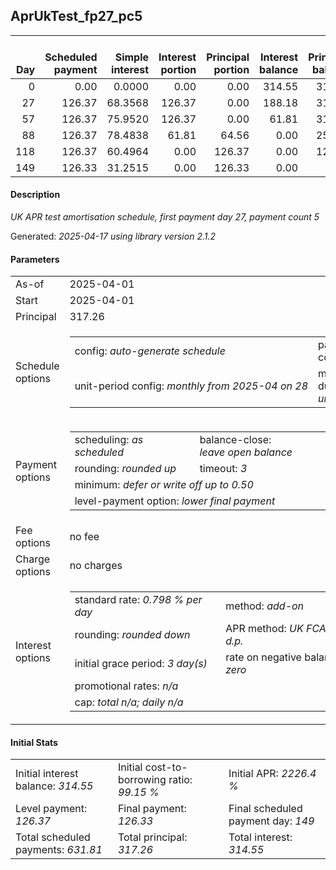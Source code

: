 <h2>AprUkTest_fp27_pc5</h2>
<table>
    <thead style="vertical-align: bottom;">
        <th style="text-align: right;">Day</th>
        <th style="text-align: right;">Scheduled payment</th>
        <th style="text-align: right;">Simple interest</th>
        <th style="text-align: right;">Interest portion</th>
        <th style="text-align: right;">Principal portion</th>
        <th style="text-align: right;">Interest balance</th>
        <th style="text-align: right;">Principal balance</th>
        <th style="text-align: right;">Total simple interest</th>
        <th style="text-align: right;">Total interest</th>
        <th style="text-align: right;">Total principal</th>
    </thead>
    <tr style="text-align: right;">
        <td class="ci00">0</td>
        <td class="ci01" style="white-space: nowrap;">0.00</td>
        <td class="ci02">0.0000</td>
        <td class="ci03">0.00</td>
        <td class="ci04">0.00</td>
        <td class="ci05">314.55</td>
        <td class="ci06">317.26</td>
        <td class="ci07">0.0000</td>
        <td class="ci08">0.00</td>
        <td class="ci09">0.00</td>
    </tr>
    <tr style="text-align: right;">
        <td class="ci00">27</td>
        <td class="ci01" style="white-space: nowrap;">126.37</td>
        <td class="ci02">68.3568</td>
        <td class="ci03">126.37</td>
        <td class="ci04">0.00</td>
        <td class="ci05">188.18</td>
        <td class="ci06">317.26</td>
        <td class="ci07">68.3568</td>
        <td class="ci08">126.37</td>
        <td class="ci09">0.00</td>
    </tr>
    <tr style="text-align: right;">
        <td class="ci00">57</td>
        <td class="ci01" style="white-space: nowrap;">126.37</td>
        <td class="ci02">75.9520</td>
        <td class="ci03">126.37</td>
        <td class="ci04">0.00</td>
        <td class="ci05">61.81</td>
        <td class="ci06">317.26</td>
        <td class="ci07">144.3089</td>
        <td class="ci08">252.74</td>
        <td class="ci09">0.00</td>
    </tr>
    <tr style="text-align: right;">
        <td class="ci00">88</td>
        <td class="ci01" style="white-space: nowrap;">126.37</td>
        <td class="ci02">78.4838</td>
        <td class="ci03">61.81</td>
        <td class="ci04">64.56</td>
        <td class="ci05">0.00</td>
        <td class="ci06">252.70</td>
        <td class="ci07">222.7927</td>
        <td class="ci08">314.55</td>
        <td class="ci09">64.56</td>
    </tr>
    <tr style="text-align: right;">
        <td class="ci00">118</td>
        <td class="ci01" style="white-space: nowrap;">126.37</td>
        <td class="ci02">60.4964</td>
        <td class="ci03">0.00</td>
        <td class="ci04">126.37</td>
        <td class="ci05">0.00</td>
        <td class="ci06">126.33</td>
        <td class="ci07">283.2890</td>
        <td class="ci08">314.55</td>
        <td class="ci09">190.93</td>
    </tr>
    <tr style="text-align: right;">
        <td class="ci00">149</td>
        <td class="ci01" style="white-space: nowrap;">126.33</td>
        <td class="ci02">31.2515</td>
        <td class="ci03">0.00</td>
        <td class="ci04">126.33</td>
        <td class="ci05">0.00</td>
        <td class="ci06">0.00</td>
        <td class="ci07">314.5406</td>
        <td class="ci08">314.55</td>
        <td class="ci09">317.26</td>
    </tr>
</table>
<h4>Description</h4>
<p><i>UK APR test amortisation schedule, first payment day 27, payment count 5</i></p>
<p>Generated: <i>2025-04-17 using library version 2.1.2</i></p>
<h4>Parameters</h4>
<table>
    <tr>
        <td>As-of</td>
        <td>2025-04-01</td>
    </tr>
    <tr>
        <td>Start</td>
        <td>2025-04-01</td>
    </tr>
    <tr>
        <td>Principal</td>
        <td>317.26</td>
    </tr>
    <tr>
        <td>Schedule options</td>
        <td>
            <table>
                <tr>
                    <td>config: <i>auto-generate schedule</i></td>
                    <td>payment count: <i>5</i></td>
                </tr>
                <tr>
                    <td style="white-space: nowrap;">unit-period config: <i>monthly from 2025-04 on 28</i></td>
                    <td>max duration: <i>unlimited</i></td>
                </tr>
            </table>
        </td>
    </tr>
    <tr>
        <td>Payment options</td>
        <td>
            <table>
                <tr>
                    <td>scheduling: <i>as scheduled</i></td>
                    <td>balance-close: <i>leave&nbsp;open&nbsp;balance</i></td>
                </tr>
                <tr>
                    <td>rounding: <i>rounded up</i></td>
                    <td>timeout: <i>3</i></td>
                </tr>
                <tr>
                    <td colspan='2'>minimum: <i>defer&nbsp;or&nbsp;write&nbsp;off&nbsp;up&nbsp;to&nbsp;0.50</i></td>
                </tr>
                <tr>
                    <td colspan='2'>level-payment option: <i>lower&nbsp;final&nbsp;payment</i></td>
                </tr>
            </table>
        </td>
    </tr>
    <tr>
        <td>Fee options</td>
        <td>no fee
        </td>
    </tr>
    <tr>
        <td>Charge options</td>
        <td>no charges
        </td>
    </tr>
    <tr>
        <td>Interest options</td>
        <td>
            <table>
                <tr>
                    <td>standard rate: <i>0.798 % per day</i></td>
                    <td>method: <i>add-on</i></td>
                </tr>
                <tr>
                    <td>rounding: <i>rounded down</i></td>
                    <td>APR method: <i>UK FCA to 1 d.p.</i></td>
                </tr>
                <tr>
                    <td>initial grace period: <i>3 day(s)</i></td>
                    <td>rate on negative balance: <i>zero</i></td>
                </tr>
                <tr>
                    <td colspan="2">promotional rates: <i><i>n/a</i></i></td>
                </tr>
                <tr>
                    <td colspan="2">cap: <i>total <i>n/a</i>; daily <i>n/a</i></td>
                </tr>
            </table>
        </td>
    </tr>
</table>
<h4>Initial Stats</h4>
<table>
    <tr>
        <td>Initial interest balance: <i>314.55</i></td>
        <td>Initial cost-to-borrowing ratio: <i>99.15 %</i></td>
        <td>Initial APR: <i>2226.4 %</i></td>
    </tr>
    <tr>
        <td>Level payment: <i>126.37</i></td>
        <td>Final payment: <i>126.33</i></td>
        <td>Final scheduled payment day: <i>149</i></td>
    </tr>
    <tr>
        <td>Total scheduled payments: <i>631.81</i></td>
        <td>Total principal: <i>317.26</i></td>
        <td>Total interest: <i>314.55</i></td>
    </tr>
</table>
